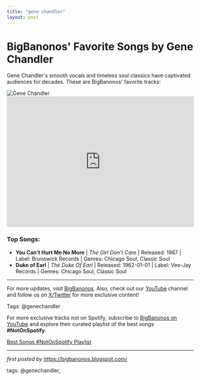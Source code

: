 ```yaml
---
title: "gene chandler"
layout: post
---
```


<!-- Title of the Post -->
<h1>BigBanonos' Favorite Songs by Gene Chandler</h1> <!-- Introductory Text -->
<p>Gene Chandler's smooth vocals and timeless soul classics have captivated audiences for decades. These are BigBanonos' favorite tracks:</p> <!-- Featured Image -->
<div> <img src="https://i.scdn.co/image/9d949e4574dee5ee7d1c347bb2fce77dd16c76ba" alt="Gene Chandler">
</div> <!-- Spotify Embed -->
<div> <iframe src="https://open.spotify.com/embed/playlist/7kauiLk0rNFaqKTmpmAw3z?utm_source=generator" width="100%" height="352" frameBorder="0" allowfullscreen="" allow="autoplay; clipboard-write; encrypted-media; fullscreen; picture-in-picture" loading="lazy"></iframe>
</div> <!-- Song Information -->
<h3>Top Songs:</h3>
<ul> <li><strong>You Can't Hurt Me No More</strong> | <em>The Girl Don't Care</em> | Released: 1967 | Label: Brunswick Records | Genres: Chicago Soul, Classic Soul</li> <li><strong>Duke of Earl</strong> | <em>The Duke Of Earl</em> | Released: 1962-01-01 | Label: Vee-Jay Records | Genres: Chicago Soul, Classic Soul</li>
</ul> <hr />
<p>For more updates, visit <a href="https://bigbanonos.blogspot.com/" target="_blank">BigBanonos</a>. Also, check out our <a href="https://www.youtube.com/@BigBanonos" target="_blank">YouTube</a> channel and follow us on <a href="https://x.com/bigbanonos" target="_blank">X/Twitter</a> for more exclusive content!</p> <!-- Tags -->
<p>Tags: @genechandler</p>


<!--Subscribe and Playlist Links-->
<div>
    <p>For more exclusive tracks not on Spotify, subscribe to <a href="https://www.youtube.com/@BigBanonos" target="_blank">BigBanonos on YouTube</a> and explore their curated playlist of the best songs <strong>#NotOnSpotify</strong>.</p>
    <p><a href="https://www.youtube.com/playlist?list=PLtuNtuTatqI0kFahUCbtbfenC_ET5O_tr" target="_blank">Best Songs #NotOnSpotify Playlist<br /></a></p></div>

<hr />

<p><em>first posted by</em> <a href="https://bigbanonos.blogspot.com/" rel="noopener" target="_new">https://bigbanonos.blogspot.com/</a></p>

<p>tags: @genechandler,</p>
